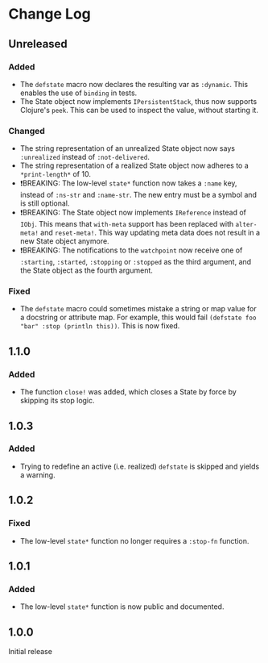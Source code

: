 # Change Log

## Unreleased

### Added

- The `defstate` macro now declares the resulting var as `:dynamic`. This enables the use of `binding` in tests.
- The State object now implements `IPersistentStack`, thus now supports Clojure's `peek`. This can be used to inspect the value, without starting it.

### Changed

- The string representation of an unrealized State object now says `:unrealized` instead of `:not-delivered`.
- The string representation of a realized State object now adheres to a `*print-length*` of 10.
- ❗️BREAKING: The low-level `state*` function now takes a `:name` key, instead of `:ns-str` and `:name-str`. The new entry must be a symbol and is still optional.
- ❗️BREAKING: The State object now implements `IReference` instead of `IObj`. This means that `with-meta` support has been replaced with `alter-meta!` and `reset-meta!`. This way updating meta data does not result in a new State object anymore.
- ❗️BREAKING: The notifications to the `watchpoint` now receive one of `:starting`, `:started`, `:stopping` or `:stopped` as the third argument, and the State object as the fourth argument.

### Fixed

- The `defstate` macro could sometimes mistake a string or map value for a docstring or attribute map. For example, this would fail `(defstate foo "bar" :stop (println this))`. This is now fixed.

## 1.1.0

### Added

- The function `close!` was added, which closes a State by force by skipping its stop logic.


## 1.0.3

### Added

- Trying to redefine an active (i.e. realized) `defstate` is skipped and yields a warning.


## 1.0.2

### Fixed

- The low-level `state*` function no longer requires a `:stop-fn` function.


## 1.0.1

### Added

- The low-level `state*` function is now public and documented.


## 1.0.0

Initial release
